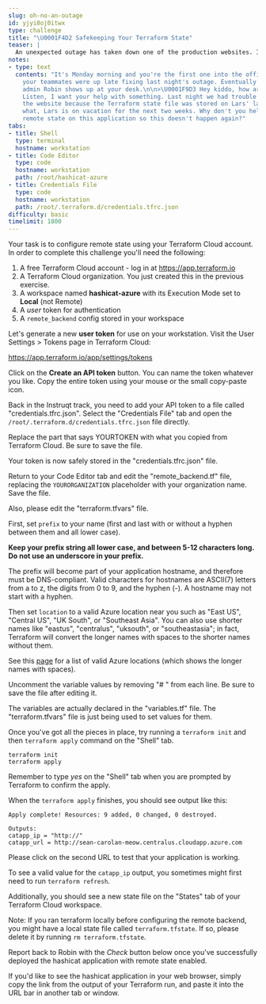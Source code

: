 ```yaml
---
slug: oh-no-an-outage
id: yjyi8oj0itwx
type: challenge
title: "\U0001F4D2 Safekeeping Your Terraform State"
teaser: |
  An unexpected outage has taken down one of the production websites. It took longer than expected to recover because the Terraform state file was stored on someone's laptop. Terraform Cloud's remote state feature is here to help.
notes:
- type: text
  contents: "It's Monday morning and you're the first one into the office. Most of
    your teammates were up late fixing last night's outage. Eventually senior operations
    admin Robin shows up at your desk.\n\n>\U0001F9D3 Hey kiddo, how are you doing?
    Listen, I want your help with something. Last night we had trouble rebuilding
    the website because the Terraform state file was stored on Lars' laptop. And guess
    what, Lars is on vacation for the next two weeks. Why don't you help me configure
    remote state on this application so this doesn't happen again?"
tabs:
- title: Shell
  type: terminal
  hostname: workstation
- title: Code Editor
  type: code
  hostname: workstation
  path: /root/hashicat-azure
- title: Credentials File
  type: code
  hostname: workstation
  path: /root/.terraform.d/credentials.tfrc.json
difficulty: basic
timelimit: 1800
---
```

Your task is to configure remote state using your Terraform Cloud account. In order to complete this challenge you'll need the following:

1. A free Terraform Cloud account - log in at https://app.terraform.io<br>
2. A Terraform Cloud organization. You just created this in the previous exercise.<br>
3. A workspace named **hashicat-azure** with its Execution Mode set to **Local** (not Remote)<br>
4. A *user* token for authentication<br>
5. A `remote_backend` config stored in your workspace<br>

Let's generate a new **user token** for use on your workstation. Visit the User Settings > Tokens page in Terraform Cloud:

https://app.terraform.io/app/settings/tokens

Click on the **Create an API token** button. You can name the token whatever you like. Copy the entire token using your mouse or the small copy-paste icon.

Back in the Instruqt track, you need to add your API token to a file called "credentials.tfrc.json". Select the "Credentials File" tab and open the `/root/.terraform.d/credentials.tfrc.json` file directly.

Replace the part that says YOURTOKEN with what you copied from Terraform Cloud. Be sure to save the file.

Your token is now safely stored in the "credentials.tfrc.json" file.

Return to your Code Editor tab and edit the "remote_backend.tf" file, replacing the `YOURORGANIZATION` placeholder with your organization name. Save the file.

Also, please edit the "terraform.tfvars" file.

First, set `prefix` to your name (first and last with or without a hyphen between them and all lower case).

**Keep your prefix string all lower case, and between 5-12 characters long. Do not use an underscore in your prefix.**

The prefix will become part of your application hostname, and therefore must be DNS-compliant. Valid characters for hostnames are ASCII(7) letters from a to z, the digits from 0 to 9, and the hyphen (-).  A hostname may not start with a hyphen.

Then set `location` to a valid Azure location near you such as "East US", "Central US", "UK South", or "Southeast Asia". You can also use shorter names like "eastus", "centralus", "uksouth", or "southeastasia"; in fact, Terraform will convert the longer names with spaces to the shorter names without them.

See this [page](https://azure.microsoft.com/en-us/global-infrastructure/geographies/) for a list of valid Azure locations (which shows the longer names with spaces).

Uncomment the variable values by removing "# " from each line. Be sure to save the file after editing it.

The variables are actually declared in the "variables.tf" file. The "terraform.tfvars" file is just being used to set values for them.

Once you've got all the pieces in place, try running a `terraform init` and then `terraform apply` command on the "Shell" tab.

```
terraform init
terraform apply
```

Remember to type *yes* on the "Shell" tab when you are prompted by Terraform to confirm the apply.

When the `terraform apply` finishes, you should see output like this:
```
Apply complete! Resources: 9 added, 0 changed, 0 destroyed.

Outputs:
catapp_ip = "http://"
catapp_url = http://sean-carolan-meow.centralus.cloudapp.azure.com
```
Please click on the second URL to test that your application is working.

To see a valid value for the `catapp_ip` output, you sometimes might first need to run `terraform refresh`.

Additionally, you should see a new state file on the "States" tab of your Terraform Cloud workspace.

Note: If you ran terraform locally before configuring the remote backend, you might have a local state file called `terraform.tfstate`. If so, please delete it by running `rm terraform.tfstate`.

Report back to Robin with the *Check* button below once you've successfully deployed the hashicat application with remote state enabled.

If you'd like to see the hashicat application in your web browser, simply copy the link from the output of your Terraform run, and paste it into the URL bar in another tab or window.